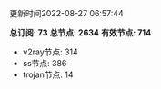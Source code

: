 更新时间2022-08-27 06:57:44

**总订阅: 73**
**总节点: 2634**
**有效节点: 714**
- v2ray节点: 314
- ss节点: 386
- trojan节点: 14
